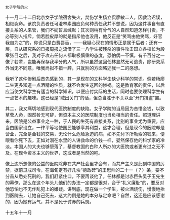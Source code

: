     女子学院的火 

   十一月二十二日北京女子学院宿舍失火，焚伤学生杨立侃廖敏二人，因救治迟误，相继毙命。该院负责者任可澄林素园应负何种责任我并不想说，因为这件事自有直接关系的人来管，我们不妨暂且缄默；其次则稍有骨气的人自然知道怎样引责，不必等别人指斥，倘若脸皮厚的就是指斥他也没用，他反正是“笑骂由他笑骂，好官我自为之”的，你说只是白费唇舌，——我疑心现在的情形正是属于后者；还有一层，自从研究系的日报周报之流借了三一八学生被残杀的事件攻击国立各校长为段章张目之后，我对于攻击任何人都取极慎重的态度，恐怕偶一不慎，有千百分之一像了若辈，岂能再保存我半分的人气，所以虽然这回任林显然无可逃责，除研究系外当无不同意，唯我尚拟不措一辞，只就别的方面略述我一二的感想。

   我听了这件惨剧后首先感到的，其一是现在的文科学生缺少科学的常识。倘若杨廖二生更多知道一点酒精的性质，就不会发生这回的惨祸。这是教育家的责任，以后应当使文科学生有适当的科学知识，以便应付实际的生活，同时也要使理科学生有一点艺术的趣味。这已经是“贼出关门”的话，但总当胜于不关以至“开门揖盗”罢。

   其二，我又痛切地感到现代医院制度的缺陷。女子学院的当局因为吝惜金钱，以致草菅人命，固然咎无可辞，但资本主义的医院制度也当负相当的责任。照道理讲来，医院是公益事业之一种，于人民的生死有直接关系，比别的事业尤为重要，应当由国家设立，一律平等地使国民能够享其利益，这才合理，但是现今的医院却是营业，完全是金钱的交易，无论什么危险急迫的病，如不先付下所勒索的钱来，便眼看你死下去，正如对溺在水里的人讲救命的价钱一样，晏然保存他的科学家的冷淡。本国人的大夫也够堕落了，基督教国的白种人所办的大医院或者更有过之无不及。在现今资本主义的世界，这或者是当然的吧。

   像上边所想像的公益的医院除非在共产社会里才会有，而共产主义是此刻中国的厉禁，据前卫戍司令，在海甸定有好几块“德政碑”的王懋帅的二十一（？）条，要不分首从悉处死刑的，我们赶紧住口，不要再谈他了。任林都是讨赤巨头吴子玉先生的幕僚，那么在这个年头儿他们的办法一定都是很对，合于“礼义廉耻”的，要反对他恐怕也不无作乱犯上的嫌疑。讲到底，现在做一个学生，被火酒烧伤，慢慢地抬到医院去，让她自己死去，这大约倒是她的本分与定命吧？自然，这还是应该感谢的，因为她有运气，并不是死于讨赤的兵燹。

   十五年十一月

